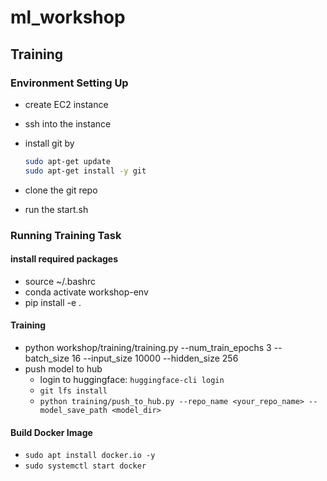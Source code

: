 # ml_workshop

## Training

### Environment Setting Up 

* create EC2 instance
* ssh into the instance
* install git by

    ```bash
    sudo apt-get update
    sudo apt-get install -y git
    ``` 

* clone the git repo
* run the start.sh

### Running Training Task

#### install required packages

* source ~/.bashrc
* conda activate workshop-env
* pip install -e .


#### Training

* python workshop/training/training.py --num_train_epochs 3 --batch_size 16 --input_size 10000 --hidden_size 256
* push model to hub
  * login to huggingface: `huggingface-cli login`
  * `git lfs install`
  * `python training/push_to_hub.py --repo_name <your_repo_name> --model_save_path <model_dir>`

#### Build Docker Image

* `sudo apt install docker.io -y`
* `sudo systemctl start docker`